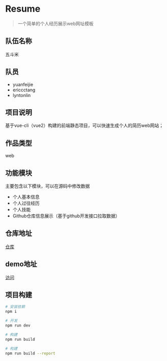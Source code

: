# Resume

> 一个简单的个人经历展示web网址模板

## 队伍名称
五斗米

## 队员
- yuanfeijie
- ericcctang
- lyntonlin

## 项目说明
基于vue-cli（vue2）构建的前端静态项目，可以快速生成个人的简历web网站；

## 作品类型
web

## 功能模块
主要包含以下模块，可以在源码中修改数据
- 个人基本信息
- 个人过往经历
- 个人技能
- Github仓库信息展示（基于github开发接口拉取数据）

## 仓库地址
[仓库](https://github.com/2ue/resume)

## demo地址
[访问](https://resume-9gebrr5k917053a4-1304422935.tcloudbaseapp.com/)

## 项目构建

``` bash
# 安装依赖
npm i

# 开发
npm run dev

# 构建
npm run build

# 构建
npm run build --report
```

